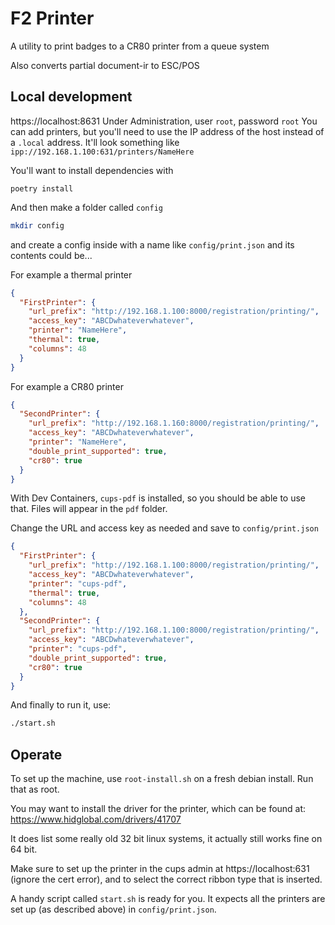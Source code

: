 # F2 Printer

A utility to print badges to a CR80 printer from a queue system

Also converts partial document-ir to ESC/POS


## Local development

https://localhost:8631
Under Administration, user `root`, password `root`
You can add printers, but you'll need to use the IP address of the host instead of a `.local` address.
It'll look something like `ipp://192.168.1.100:631/printers/NameHere`

You'll want to install dependencies with

```
poetry install
```

And then make a folder called `config`

```bash
mkdir config
```

and create a config inside with a name like `config/print.json` and its contents could be...

For example a thermal printer

```json
{
  "FirstPrinter": {
    "url_prefix": "http://192.168.1.100:8000/registration/printing/",
    "access_key": "ABCDwhateverwhatever",
    "printer": "NameHere",
    "thermal": true,
    "columns": 48
  }
}
```

For example a CR80 printer

```json
{
  "SecondPrinter": {
    "url_prefix": "http://192.168.1.160:8000/registration/printing/",
    "access_key": "ABCDwhateverwhatever",
    "printer": "NameHere",
    "double_print_supported": true,
    "cr80": true
  }
}
```

With Dev Containers, `cups-pdf` is installed, so you should be able to use that.
Files will appear in the `pdf` folder.

Change the URL and access key as needed and save to `config/print.json`

```json
{
  "FirstPrinter": {
    "url_prefix": "http://192.168.1.100:8000/registration/printing/",
    "access_key": "ABCDwhateverwhatever",
    "printer": "cups-pdf",
    "thermal": true,
    "columns": 48
  },
  "SecondPrinter": {
    "url_prefix": "http://192.168.1.100:8000/registration/printing/",
    "access_key": "ABCDwhateverwhatever",
    "printer": "cups-pdf",
    "double_print_supported": true,
    "cr80": true
  }
}
```

And finally to run it, use:

```bash
./start.sh
```

## Operate

To set up the machine, use `root-install.sh` on a fresh debian install.
Run that as root.

You may want to install the driver for the printer, which can be found at:
https://www.hidglobal.com/drivers/41707

It does list some really old 32 bit linux systems, it actually still works fine on 64 bit.

Make sure to set up the printer in the cups admin at https://localhost:631 (ignore the cert error),
and to select the correct ribbon type that is inserted.

A handy script called `start.sh` is ready for you.
It expects all the printers are set up (as described above) in `config/print.json`.
